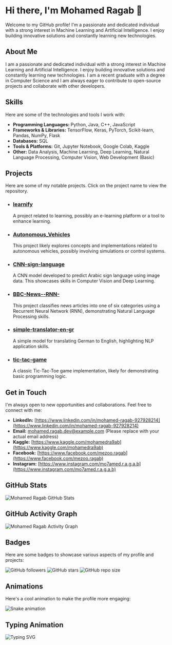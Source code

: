 # Hi there, I'm Mohamed Ragab 👋

Welcome to my GitHub profile! I'm a passionate and dedicated individual with a strong interest in Machine Learning and Artificial Intelligence. I enjoy building innovative solutions and constantly learning new technologies.

## About Me

I am a passionate and dedicated individual with a strong interest in Machine Learning and Artificial Intelligence. I enjoy building innovative solutions and constantly learning new technologies. I am a recent graduate with a degree in Computer Science and I am always eager to contribute to open-source projects and collaborate with other developers.

## Skills

Here are some of the technologies and tools I work with:

- **Programming Languages:** Python, Java, C++, JavaScript
- **Frameworks & Libraries:** TensorFlow, Keras, PyTorch, Scikit-learn, Pandas, NumPy, Flask
- **Databases:** SQL
- **Tools & Platforms:** Git, Jupyter Notebook, Google Colab, Kaggle
- **Other:** Data Analysis, Machine Learning, Deep Learning, Natural Language Processing, Computer Vision, Web Development (Basic)

## Projects

Here are some of my notable projects. Click on the project name to view the repository.

- ### [learnify](https://github.com/Mohamed-Rag/learnify)
  A project related to learning, possibly an e-learning platform or a tool to enhance learning.

- ### [Autonomous_Vehicles](https://github.com/Mohamed-Rag/Autonomous_Vehicles)
  This project likely explores concepts and implementations related to autonomous vehicles, possibly involving simulations or control systems.

- ### [CNN-sign-language](https://github.com/Mohamed-Rag/CNN-sign-language)
  A CNN model developed to predict Arabic sign language using image data. This showcases skills in Computer Vision and Deep Learning.

- ### [BBC-News--RNN-](https://github.com/Mohamed-Rag/BBC-News--RNN-)
  This project classifies news articles into one of six categories using a Recurrent Neural Network (RNN), demonstrating Natural Language Processing skills.

- ### [simple-translator-en-gr](https://github.com/Mohamed-Rag/simple-translator-en-gr)
  A simple model for translating German to English, highlighting NLP application skills.

- ### [tic-tac-game](https://github.com/Mohamed-Rag/tic-tac-game)
  A classic Tic-Tac-Toe game implementation, likely for demonstrating basic programming logic.

## Get in Touch

I'm always open to new opportunities and collaborations. Feel free to connect with me:

- **LinkedIn:** [https://www.linkedin.com/in/mohamed-ragab-927928214](https://www.linkedin.com/in/mohamed-ragab-927928214)
- **Email:** mohamed.ragab.dev@example.com (Please replace with your actual email address)
- **Kaggle:** [https://www.kaggle.com/mohamedra9ab](https://www.kaggle.com/mohamedra9ab)
- **Facebook:** [https://www.facebook.com/mezoo.ragab](https://www.facebook.com/mezoo.ragab)
- **Instagram:** [https://www.instagram.com/mo7amed.r.a.g.a.b](https://www.instagram.com/mo7amed.r.a.g.a.b)



## GitHub Stats

![Mohamed Ragab GitHub Stats](https://github-readme-stats.vercel.app/api?username=Mohamed-Rag&show_icons=true&theme=radical)

## GitHub Activity Graph

![Mohamed Ragab Activity Graph](https://github-readme-activity-graph.vercel.app/graph?username=Mohamed-Rag&theme=react)




## Badges

Here are some badges to showcase various aspects of my profile and projects:

![GitHub followers](https://img.shields.io/github/followers/Mohamed-Rag?style=social)
![GitHub stars](https://img.shields.io/github/stars/Mohamed-Rag?style=social)
![GitHub repo size](https://img.shields.io/github/repo-size/Mohamed-Rag/learnify)

## Animations

Here's a cool animation to make the profile more engaging:

![Snake animation](https://raw.githubusercontent.com/platane/snk/output/github.svg)




## Typing Animation

![Typing SVG](https://readme-typing-svg.herokuapp.com?font=Rock+Salt&size=35&duration=4000&color=36,F700&center=true&vCenter=true&width=435&lines=Hello+World+%F0%9F%91%8B;This+is+a+cool+typing+animation;You+can+customize+it+as+you+like)

